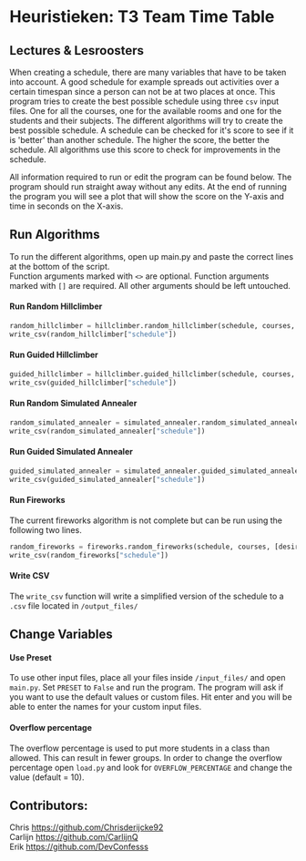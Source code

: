 # Heuristieken: T3 Team Time Table

## Lectures & Lesroosters
When creating a schedule, there are many variables that have to be taken into account. A good schedule for example spreads out activities over a certain timespan since a person can not be at two places at once. This program tries to create the best possible schedule using three `csv` input files. One for all the courses, one for the available rooms and one for the students and their subjects. The different algorithms will try to create the best possible schedule. A schedule can be checked for it's score to see if it is 'better' than another schedule. The higher the score, the better the schedule. All algorithms use this score to check for improvements in the schedule.

All information required to run or edit the program can be found below. The program should run straight away without any edits.
At the end of running the program you will see a plot that will show the score on the Y-axis and time in seconds on the X-axis.

## Run Algorithms

To run the different algorithms, open up main.py and paste the correct lines at the bottom of the script.<br />
Function arguments marked with `<>` are optional. Function arguments marked with `[]` are required. All other arguments should be left untouched.

#### Run Random Hillclimber
```python
random_hillclimber = hillclimber.random_hillclimber(schedule, courses, [desired_score], <max_duration>)
write_csv(random_hillclimber["schedule"])
```

#### Run Guided Hillclimber
```python
guided_hillclimber = hillclimber.guided_hillclimber(schedule, courses, [desired_score], <max_duration>)
write_csv(guided_hillclimber["schedule"])
```

#### Run  Random Simulated Annealer
```python
random_simulated_annealer = simulated_annealer.random_simulated_annealer(schedule, courses, [desired_score], <starting_temperature>, <max_duration>)
write_csv(random_simulated_annealer["schedule"])
```

#### Run Guided Simulated Annealer

```python
guided_simulated_annealer = simulated_annealer.guided_simulated_annealer(schedule, courses, [desired_score], <starting_temperature>, <max_duration>)
write_csv(guided_simulated_annealer["schedule"])
```

#### Run Fireworks
The current fireworks algorithm is not complete but can be run using the following two lines.
```python
random_fireworks = fireworks.random_fireworks(schedule, courses, [desired_score], [offpsring_count])
write_csv(random_fireworks["schedule"])
```

#### Write CSV
The `write_csv` function will write a simplified version of the schedule to a `.csv` file located in `/output_files/`

## Change Variables

#### Use Preset
To use other input files, place all your files inside `/input_files/` and open `main.py`. Set `PRESET` to `False` and run the program. The program will ask if you want to use the default values or custom files. Hit enter and you will be able to enter the names for your custom input files.

#### Overflow percentage
The overflow percentage is used to put more students in a class than allowed. This can result in fewer groups. In order to change the overflow percentage open `load.py` and look for `OVERFLOW_PERCENTAGE` and change the value (default = 10).



## Contributors:
Chris https://github.com/Chrisderijcke92<br />
Carlijn https://github.com/CarlijnQ<br />
Erik https://github.com/DevConfesss<br />